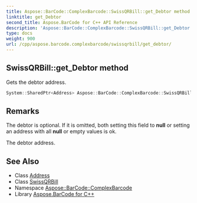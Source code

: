 ```yaml
---
title: Aspose::BarCode::ComplexBarcode::SwissQRBill::get_Debtor method
linktitle: get_Debtor
second_title: Aspose.BarCode for C++ API Reference
description: 'Aspose::BarCode::ComplexBarcode::SwissQRBill::get_Debtor method. Gets the debtor address in C++.'
type: docs
weight: 900
url: /cpp/aspose.barcode.complexbarcode/swissqrbill/get_debtor/
---
```

## SwissQRBill::get_Debtor method


Gets the debtor address.

```cpp
System::SharedPtr<Address> Aspose::BarCode::ComplexBarcode::SwissQRBill::get_Debtor() const
```

## Remarks


The debtor is optional. If it is omitted, both setting this field to **null** or setting an address with all **null** or empty values is ok. 

The debtor address.
## See Also

* Class [Address](../../address/)
* Class [SwissQRBill](../)
* Namespace [Aspose::BarCode::ComplexBarcode](../../)
* Library [Aspose.BarCode for C++](../../../)

